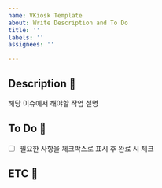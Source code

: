 ```yaml
---
name: VKiosk Template
about: Write Description and To Do
title: ''
labels: ''
assignees: ''

---
```


## Description 🍚
 해당 이슈에서 해야할 작업 설명

## To Do 🍚
- [ ]  필요한 사항을 체크박스로 표시 후 완료 시 체크
  
## ETC 🍚

